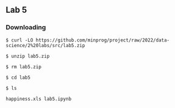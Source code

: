 ## Lab 5

### Downloading

`$ curl -LO https://github.com/minprog/project/raw/2022/data-science/2%20labs/src/lab5.zip`

`$ unzip lab5.zip`

`$ rm lab5.zip`

`$ cd lab5`

`$ ls`

`happiness.xls lab5.ipynb`
